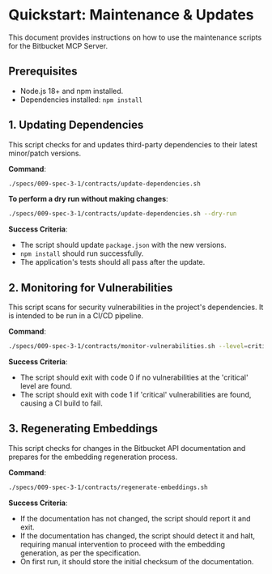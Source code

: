# Quickstart: Maintenance & Updates

This document provides instructions on how to use the maintenance scripts for the Bitbucket MCP Server.

## Prerequisites

- Node.js 18+ and npm installed.
- Dependencies installed: `npm install`

## 1. Updating Dependencies

This script checks for and updates third-party dependencies to their latest minor/patch versions.

**Command**:

```bash
./specs/009-spec-3-1/contracts/update-dependencies.sh
```

**To perform a dry run without making changes**:

```bash
./specs/009-spec-3-1/contracts/update-dependencies.sh --dry-run
```

**Success Criteria**:

- The script should update `package.json` with the new versions.
- `npm install` should run successfully.
- The application's tests should all pass after the update.

## 2. Monitoring for Vulnerabilities

This script scans for security vulnerabilities in the project's dependencies. It is intended to be run in a CI/CD pipeline.

**Command**:

```bash
./specs/009-spec-3-1/contracts/monitor-vulnerabilities.sh --level=critical
```

**Success Criteria**:

- The script should exit with code 0 if no vulnerabilities at the 'critical' level are found.
- The script should exit with code 1 if 'critical' vulnerabilities are found, causing a CI build to fail.

## 3. Regenerating Embeddings

This script checks for changes in the Bitbucket API documentation and prepares for the embedding regeneration process.

**Command**:

```bash
./specs/009-spec-3-1/contracts/regenerate-embeddings.sh
```

**Success Criteria**:

- If the documentation has not changed, the script should report it and exit.
- If the documentation has changed, the script should detect it and halt, requiring manual intervention to proceed with the embedding generation, as per the specification.
- On first run, it should store the initial checksum of the documentation.
